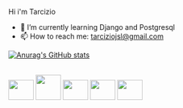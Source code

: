 Hi i'm Tarcizio


- 🌱 I’m currently learning Django and Postgresql
- 📫 How to reach me: tarciziojsl@gmail.com

[![Anurag's GitHub stats](https://github-readme-stats.vercel.app/api?username=TarcizioFilho&show_icons=true&theme=dracula)](https://github.com/TarcizioFilho)

<div style="display: inline_block"></br>
  <img height="40" width="50" src="https://cdn.jsdelivr.net/gh/devicons/devicon/icons/python/python-original.svg" />
  <img height="50" width="50" src="https://cdn.jsdelivr.net/gh/devicons/devicon/icons/flask/flask-original-wordmark.svg" />
  <img height="40" width="50" src="https://cdn.jsdelivr.net/gh/devicons/devicon/icons/sqlite/sqlite-original.svg" />
  <img height="40" width="50" src="https://cdn.jsdelivr.net/gh/devicons/devicon/icons/html5/html5-original.svg" />
  <img height="40" width="50" src="https://cdn.jsdelivr.net/gh/devicons/devicon/icons/css3/css3-original.svg" />
           
</div>
